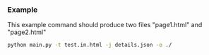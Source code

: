### Example

This example command should produce two files "page1.html" and "page2.html"

```bash
python main.py -t test.in.html -j details.json -o ./
```
